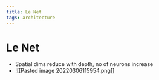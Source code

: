```yaml
---
title: Le Net
tags: architecture
---
```


# Le Net
- Spatial dims reduce with depth, no of neurons increase
- ![[Pasted image 20220306115954.png]]


